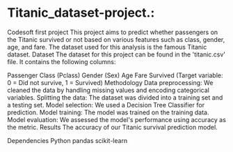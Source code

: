 # Titanic_dataset-project.:
Codesoft first project 
This project aims to predict whether passengers on the Titanic survived or not based on various features such as class, gender, age, and fare. The dataset used for this analysis is the famous Titanic dataset.
Dataset
The dataset for this project can be found in the 'titanic.csv' file. It contains the following columns:

Passenger Class (Pclass)
Gender (Sex)
Age
Fare
Survived (Target variable: 0 = Did not survive, 1 = Survived)
Methodology
Data preprocessing: We cleaned the data by handling missing values and encoding categorical variables.
Splitting the data: The dataset was divided into a training set and a testing set.
Model selection: We used a Decision Tree Classifier for prediction.
Model training: The model was trained on the training data.
Model evaluation: We assessed the model's performance using accuracy as the metric.
Results
The accuracy of our Titanic survival prediction model.

Dependencies
Python
pandas
scikit-learn


